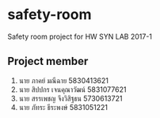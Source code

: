 # safety-room
Safety room project for HW SYN LAB 2017-1

Project member
---

1. นาย ภาคย์ มณีฉาย 5830413621 
2. นาย สิปปกร เจนคุณาวัฒน์ 5831077621 
3. นาย สรรเพชญ จึงวิสิฐธน 5730613721 
4. นาย ภัทระ ธีระพงษ์ 5831051221